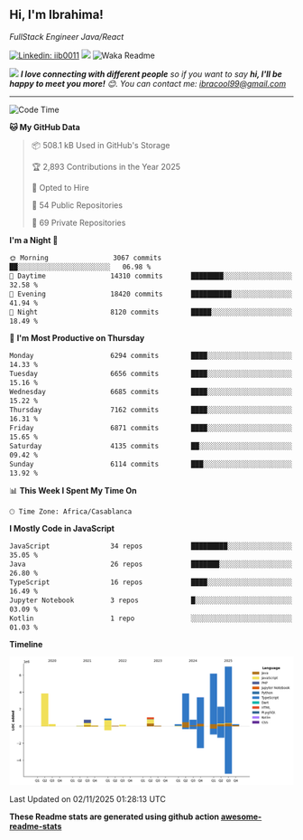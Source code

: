 <h2>Hi, I'm Ibrahima! </h2>
<p><em>FullStack Engineer Java/React
</em></p>


[![Linkedin: iib0011](https://img.shields.io/badge/-iib0011-blue?style=flat-square&logo=Linkedin&logoColor=white&link=https://www.linkedin.com/in/iib0011/)](https://www.linkedin.com/in/iib0011/)
![](https://visitor-badge.glitch.me/badge?page_id=iib0011)
![Waka Readme](https://github.com/iib0011/iib0011/workflows/Waka%20Readme/badge.svg)


<img src="https://media.giphy.com/media/LnQjpWaON8nhr21vNW/giphy.gif" width="60"> <em><b>I love connecting with different people</b> so if you want to say <b>hi, I'll be happy to meet you more!</b> 😊. You can contact me: ibracool99@gmail.com</em>

---
<!--START_SECTION:waka-->
![Code Time](http://img.shields.io/badge/Code%20Time-5%2C542%20hrs%2015%20mins-blue)

**🐱 My GitHub Data** 

> 📦 508.1 kB Used in GitHub's Storage 
 > 
> 🏆 2,893 Contributions in the Year 2025
 > 
> 💼 Opted to Hire
 > 
> 📜 54 Public Repositories 
 > 
> 🔑 69 Private Repositories 
 > 
**I'm a Night 🦉** 

```text
🌞 Morning                3067 commits        ██░░░░░░░░░░░░░░░░░░░░░░░   06.98 % 
🌆 Daytime                14310 commits       ████████░░░░░░░░░░░░░░░░░   32.58 % 
🌃 Evening                18420 commits       ██████████░░░░░░░░░░░░░░░   41.94 % 
🌙 Night                  8120 commits        █████░░░░░░░░░░░░░░░░░░░░   18.49 % 
```
📅 **I'm Most Productive on Thursday** 

```text
Monday                   6294 commits        ████░░░░░░░░░░░░░░░░░░░░░   14.33 % 
Tuesday                  6656 commits        ████░░░░░░░░░░░░░░░░░░░░░   15.16 % 
Wednesday                6685 commits        ████░░░░░░░░░░░░░░░░░░░░░   15.22 % 
Thursday                 7162 commits        ████░░░░░░░░░░░░░░░░░░░░░   16.31 % 
Friday                   6871 commits        ████░░░░░░░░░░░░░░░░░░░░░   15.65 % 
Saturday                 4135 commits        ██░░░░░░░░░░░░░░░░░░░░░░░   09.42 % 
Sunday                   6114 commits        ███░░░░░░░░░░░░░░░░░░░░░░   13.92 % 
```


📊 **This Week I Spent My Time On** 

```text
🕑︎ Time Zone: Africa/Casablanca
```

**I Mostly Code in JavaScript** 

```text
JavaScript               34 repos            █████████░░░░░░░░░░░░░░░░   35.05 % 
Java                     26 repos            ███████░░░░░░░░░░░░░░░░░░   26.80 % 
TypeScript               16 repos            ████░░░░░░░░░░░░░░░░░░░░░   16.49 % 
Jupyter Notebook         3 repos             █░░░░░░░░░░░░░░░░░░░░░░░░   03.09 % 
Kotlin                   1 repo              ░░░░░░░░░░░░░░░░░░░░░░░░░   01.03 % 
```



**Timeline**

![Lines of Code chart](https://raw.githubusercontent.com/iib0011/iib0011/master/assets/bar_graph.png)


 Last Updated on 02/11/2025 01:28:13 UTC
<!--END_SECTION:waka-->

**These Readme stats are generated using github action [awesome-readme-stats](https://github.com/iib0011/waka-readme-stats)**
